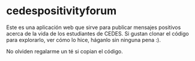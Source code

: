 # cedespositivityforum
Este es una aplicación web que sirve para publicar mensajes positivos acerca de la vida de los estudiantes de CEDES.
Si gustan clonar el código para explorarlo, ver cómo lo hice, háganlo sin ninguna pena :).

No olviden regalarme un té si copian el código.

